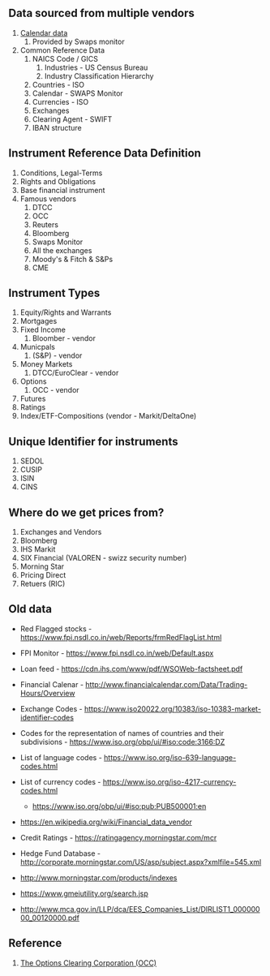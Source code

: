 ## Data sourced from multiple vendors
1. [Calendar data](https://www.financialcalendar.com/)
   1. Provided by Swaps monitor
2. Common Reference Data
   1. NAICS Code / GICS
      1. Industries - US Census Bureau
      2. Industry Classification Hierarchy
   2. Countries - ISO
   3. Calendar - SWAPS Monitor
   4. Currencies - ISO
   5. Exchanges
   6. Clearing Agent - SWIFT
   7. IBAN structure
   
## Instrument Reference Data Definition

1. Conditions, Legal-Terms
2. Rights and Obligations
3. Base financial instrument
4. Famous vendors
   1. DTCC
   2. OCC
   3. Reuters
   4. Bloomberg
   5. Swaps Monitor
   6. All the exchanges
   7. Moody's & Fitch & S&Ps
   8. CME

   
## Instrument Types
1. Equity/Rights and Warrants
2. Mortgages
3. Fixed Income
   1. Bloomber - vendor
4. Municpals
   1. (S&P) - vendor
5. Money Markets
   1. DTCC/EuroClear - vendor
6. Options
   1. OCC - vendor
7. Futures
8. Ratings
9. Index/ETF-Compositions (vendor - Markit/DeltaOne)


## Unique Identifier for instruments
1. SEDOL
2. CUSIP
3. ISIN
4. CINS

## Where do we get prices from?
1. Exchanges and Vendors
2. Bloomberg
3. IHS Markit
4. SIX Financial (VALOREN - swizz security number)
5. Morning Star
6. Pricing Direct
7. Retuers (RIC)

## Old data
* Red Flagged stocks - https://www.fpi.nsdl.co.in/web/Reports/frmRedFlagList.html
* FPI Monitor - https://www.fpi.nsdl.co.in/web/Default.aspx
* Loan feed - https://cdn.ihs.com/www/pdf/WSOWeb-factsheet.pdf
* Financial Calenar - http://www.financialcalendar.com/Data/Trading-Hours/Overview
* Exchange Codes - https://www.iso20022.org/10383/iso-10383-market-identifier-codes
* Codes for the representation of names of countries and their subdivisions - https://www.iso.org/obp/ui/#iso:code:3166:DZ
* List of language codes - https://www.iso.org/iso-639-language-codes.html
* List of currency codes - https://www.iso.org/iso-4217-currency-codes.html
  * https://www.iso.org/obp/ui/#iso:pub:PUB500001:en
* https://en.wikipedia.org/wiki/Financial_data_vendor

* Credit Ratings - https://ratingagency.morningstar.com/mcr    
* Hedge Fund Database - http://corporate.morningstar.com/US/asp/subject.aspx?xmlfile=545.xml
* http://www.morningstar.com/products/indexes
* https://www.gmeiutility.org/search.jsp
* http://www.mca.gov.in/LLP/dca/EES_Companies_List/DIRLIST1_00000000_00120000.pdf


## Reference
1. [The Options Clearing Corporation (OCC)](https://www.theocc.com/Company-Information/What-Is-OCC)